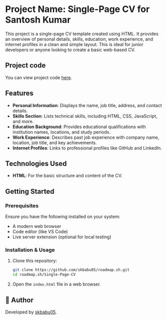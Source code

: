 # Project Name: Single-Page CV for Santosh Kumar

This project is a single-page CV template created using HTML. It provides an overview of personal details, skills, education, work experience, and internet profiles in a clean and simple layout. This is ideal for junior developers or anyone looking to create a basic web-based CV.

## Project code

You can view project code [here](https://github.com/skbabu05/roadmap.sh/tree/main/Single-Page-CV).

## Features

- **Personal Information**: Displays the name, job title, address, and contact details.
- **Skills Section**: Lists technical skills, including HTML, CSS, JavaScript, and more.
- **Education Background**: Provides educational qualifications with institution names, locations, and study periods.
- **Work Experience**: Describes past job experience with company name, location, job title, and key achievements.
- **Internet Profiles**: Links to professional profiles like GitHub and LinkedIn.

## Technologies Used

- **HTML**: For the basic structure and content of the CV.

## Getting Started

### Prerequisites

Ensure you have the following installed on your system:

- A modern web browser
- Code editor (like VS Code)
- Live server extension (optional for local testing)

### Installation & Usage

1. Clone this repository:

   ```bash
   git clone https://github.com/skbabu05/roadmap.sh.git
   cd roadmap.sh/Single-Page-CV
   
2. Open the `index.html` file in a web browser.

## 👤 Author

Developed by [skbabu05](https://github.com/skbabu05).

